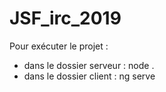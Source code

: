 # JSF_irc_2019

Pour exécuter le projet :

* dans le dossier serveur : node .
* dans le dossier client : ng serve
